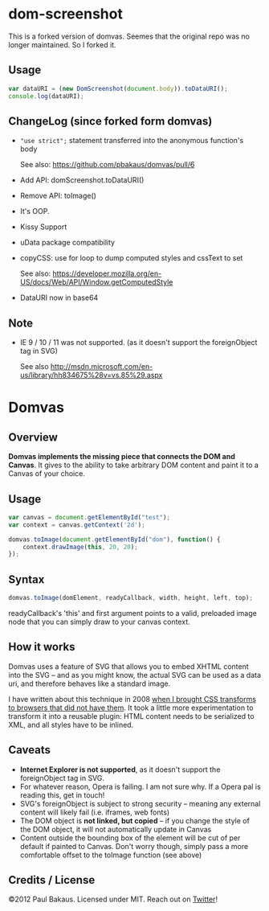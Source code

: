 # dom-screenshot

This is a forked version of domvas.
Seemes that the original repo was no longer maintained.
So I forked it.

## Usage

```javascript
var dataURI = (new DomScreenshot(document.body)).toDataURI();
console.log(dataURI);
```

## ChangeLog (since forked form domvas)

- `"use strict";` statement transferred into the anonymous function's body

    See also: https://github.com/pbakaus/domvas/pull/6

- Add API: domScreenshot.toDataURI()

- Remove API: toImage()

- It's OOP.

- Kissy Support

- uData package compatibility

- copyCSS: use for loop to dump computed styles and cssText to set

    See also: https://developer.mozilla.org/en-US/docs/Web/API/Window.getComputedStyle

- DataURI now in base64

## Note

- IE 9 / 10 / 11 was not supported. (as it doesn't support the foreignObject tag in SVG)

    See also http://msdn.microsoft.com/en-us/library/hh834675%28v=vs.85%29.aspx

# Domvas

## Overview

__Domvas implements the missing piece that connects the DOM and Canvas__. It gives to the ability to take arbitrary DOM content and paint it to a Canvas of your choice.

## Usage
```js
var canvas = document.getElementById("test");
var context = canvas.getContext('2d');

domvas.toImage(document.getElementById("dom"), function() {
    context.drawImage(this, 20, 20);
});
```

## Syntax
```js
domvas.toImage(domElement, readyCallback, width, height, left, top);
```
readyCallback's 'this' and first argument points to a valid, preloaded image node that you can simply draw to your canvas context.

## How it works

Domvas uses a feature of SVG that allows you to embed XHTML content into the SVG – and as you might know, the actual SVG can be used as a data uri, and therefore behaves like a standard image.

I have written about this technique in 2008 [when I brought CSS transforms to browsers that did not have them](http://paulbakaus.com/2008/08/19/css-transforms-for-firefox/). It took a little more experimentation to transform it into a reusable plugin: HTML content needs to be serialized to XML, and all styles have to be inlined.	

## Caveats

- __Internet Explorer is not supported__, as it doesn't support the foreignObject tag in SVG.
- For whatever reason, Opera is failing. I am not sure why. If a Opera pal is reading this, get in touch!
- SVG's foreignObject is subject to strong security – meaning any external content will likely fail (i.e. iframes, web fonts)
- The DOM object is __not linked, but copied__ – if you change the style of the DOM object, it will not automatically update in Canvas
- Content outside the bounding box of the element will be cut of per default if painted to Canvas. Don't worry though, simply pass a more comfortable offset to the toImage function (see above)

## Credits / License

©2012 Paul Bakaus. Licensed under MIT. Reach out on [Twitter](http://twitter.com/pbakaus)!
